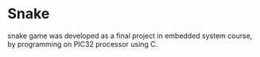 # Snake

snake game was developed as a final project in embedded system course, by programming on PIC32 processor using C.
